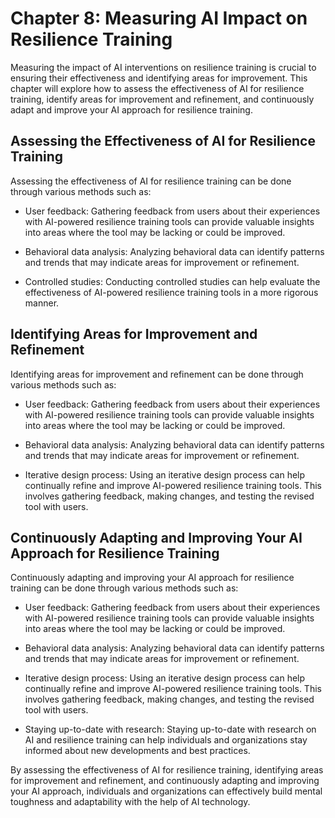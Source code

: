 Chapter 8: Measuring AI Impact on Resilience Training
=====================================================

Measuring the impact of AI interventions on resilience training is crucial to ensuring their effectiveness and identifying areas for improvement. This chapter will explore how to assess the effectiveness of AI for resilience training, identify areas for improvement and refinement, and continuously adapt and improve your AI approach for resilience training.

Assessing the Effectiveness of AI for Resilience Training
---------------------------------------------------------

Assessing the effectiveness of AI for resilience training can be done through various methods such as:

* User feedback: Gathering feedback from users about their experiences with AI-powered resilience training tools can provide valuable insights into areas where the tool may be lacking or could be improved.

* Behavioral data analysis: Analyzing behavioral data can identify patterns and trends that may indicate areas for improvement or refinement.

* Controlled studies: Conducting controlled studies can help evaluate the effectiveness of AI-powered resilience training tools in a more rigorous manner.

Identifying Areas for Improvement and Refinement
------------------------------------------------

Identifying areas for improvement and refinement can be done through various methods such as:

* User feedback: Gathering feedback from users about their experiences with AI-powered resilience training tools can provide valuable insights into areas where the tool may be lacking or could be improved.

* Behavioral data analysis: Analyzing behavioral data can identify patterns and trends that may indicate areas for improvement or refinement.

* Iterative design process: Using an iterative design process can help continually refine and improve AI-powered resilience training tools. This involves gathering feedback, making changes, and testing the revised tool with users.

Continuously Adapting and Improving Your AI Approach for Resilience Training
----------------------------------------------------------------------------

Continuously adapting and improving your AI approach for resilience training can be done through various methods such as:

* User feedback: Gathering feedback from users about their experiences with AI-powered resilience training tools can provide valuable insights into areas where the tool may be lacking or could be improved.

* Behavioral data analysis: Analyzing behavioral data can identify patterns and trends that may indicate areas for improvement or refinement.

* Iterative design process: Using an iterative design process can help continually refine and improve AI-powered resilience training tools. This involves gathering feedback, making changes, and testing the revised tool with users.

* Staying up-to-date with research: Staying up-to-date with research on AI and resilience training can help individuals and organizations stay informed about new developments and best practices.

By assessing the effectiveness of AI for resilience training, identifying areas for improvement and refinement, and continuously adapting and improving your AI approach, individuals and organizations can effectively build mental toughness and adaptability with the help of AI technology.
